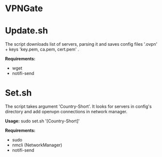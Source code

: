 # VPNGate
Update.sh
============
The script downloads list of servers, parsing it and saves config files '.ovpn' + keys 'key.pem, ca.pem, cert.pem' .

**Requirements:**

 - wget
 - notifi-send

Set.sh
============
The script takes argument 'Country-Short'. It looks for servers in config's directory and add openvpn connections in network manager.

**Usage:** sudo set.sh '[Country-Short]'

**Requirements:**

 - sudo
 - nmcli (NetworkManager)
 - notifi-send
